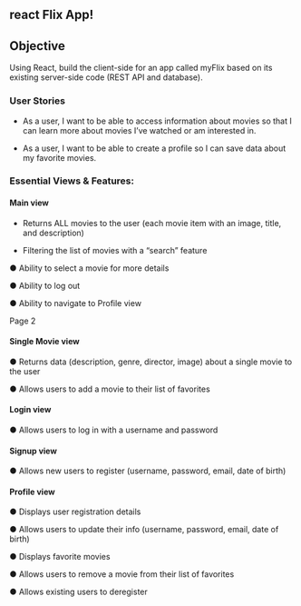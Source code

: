## react Flix App!

## Objective

Using React, build the client-side for an app called myFlix based on its
existing server-side code (REST API and database).

### User Stories
+ As a user, I want to be able to access information about movies so that I can learn more
about movies I’ve watched or am interested in.

+ As a user, I want to be able to create a profile so I can save data about my favorite movies.

### Essential Views & Features:

#### Main view

+ Returns ALL movies to the user (each movie item with an image, title, and description)

+ Filtering the list of movies with a “search” feature

● Ability to select a movie for more details

● Ability to log out

● Ability to navigate to Profile view

Page 2

#### Single Movie view

● Returns data (description, genre, director, image) about a single movie to the user

● Allows users to add a movie to their list of favorites

#### Login view

● Allows users to log in with a username and password

#### Signup view

● Allows new users to register (username, password, email, date of birth)

#### Profile view

● Displays user registration details

● Allows users to update their info (username, password, email, date of birth)

● Displays favorite movies

● Allows users to remove a movie from their list of favorites

● Allows existing users to deregister
